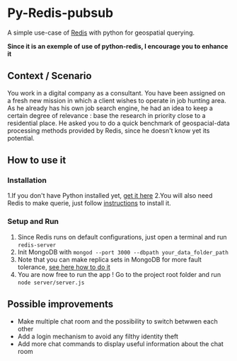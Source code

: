 # Py-Redis-pubsub
A simple use-case of [Redis](https://redis.io/) with python for geospatial querying.


**Since it is an exemple of use of python-redis, I encourage you to enhance it**

## Context / Scenario
You work in a digital company as a consultant. You have been assigned on a fresh new mission in which a client wishes to operate in job hunting area. As he already has his own job search engine, he had an idea to keep a certain degree of relevance : base the research in priority close to a residential place. He asked you to do a quick benchmark of geospacial-data processing methods provided by Redis, since he doesn't know yet its potential.

## How to use it

### Installation
1.If you don't have Python installed yet, [get it here](https://www.python.org/downloads/)
2.You will also need Redis to make querie, just follow [instructions](https://redis.io/download) to install it.

### Setup and Run
1. Since Redis runs on default configurations, just open a terminal and run `redis-server`
2. Init MongoDB with `mongod --port 3000 --dbpath your_data_folder_path`
3. Note that you can make replica sets in MongoDB for more fault tolerance, [see here how to do it](https://docs.mongodb.com/manual/replication)
4. You are now free to run the app ! Go to the project root folder and run `node server/server.js`

## Possible improvements
* Make multiple chat room and the possibility to switch betwwen each other
* Add a login mechanism to avoid any filthy identity theft
* Add more chat commands to display useful information about the chat room
